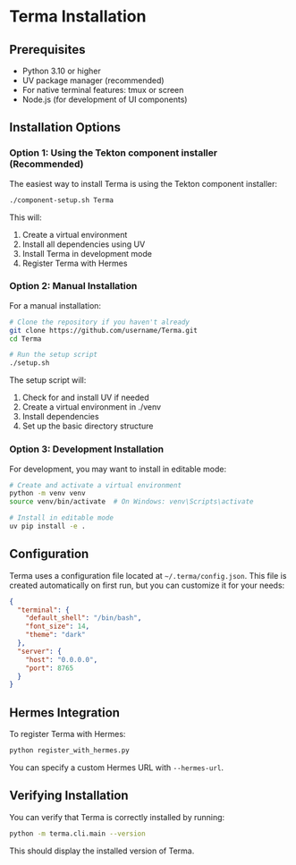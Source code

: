 # Terma Installation

## Prerequisites

- Python 3.10 or higher
- UV package manager (recommended)
- For native terminal features: tmux or screen
- Node.js (for development of UI components)

## Installation Options

### Option 1: Using the Tekton component installer (Recommended)

The easiest way to install Terma is using the Tekton component installer:

```bash
./component-setup.sh Terma
```

This will:
1. Create a virtual environment
2. Install all dependencies using UV
3. Install Terma in development mode
4. Register Terma with Hermes

### Option 2: Manual Installation

For a manual installation:

```bash
# Clone the repository if you haven't already
git clone https://github.com/username/Terma.git
cd Terma

# Run the setup script
./setup.sh
```

The setup script will:
1. Check for and install UV if needed
2. Create a virtual environment in ./venv
3. Install dependencies
4. Set up the basic directory structure

### Option 3: Development Installation

For development, you may want to install in editable mode:

```bash
# Create and activate a virtual environment
python -m venv venv
source venv/bin/activate  # On Windows: venv\Scripts\activate

# Install in editable mode
uv pip install -e .
```

## Configuration

Terma uses a configuration file located at `~/.terma/config.json`. This file is created automatically on first run, but you can customize it for your needs:

```json
{
  "terminal": {
    "default_shell": "/bin/bash",
    "font_size": 14,
    "theme": "dark"
  },
  "server": {
    "host": "0.0.0.0",
    "port": 8765
  }
}
```

## Hermes Integration

To register Terma with Hermes:

```bash
python register_with_hermes.py
```

You can specify a custom Hermes URL with `--hermes-url`.

## Verifying Installation

You can verify that Terma is correctly installed by running:

```bash
python -m terma.cli.main --version
```

This should display the installed version of Terma.
